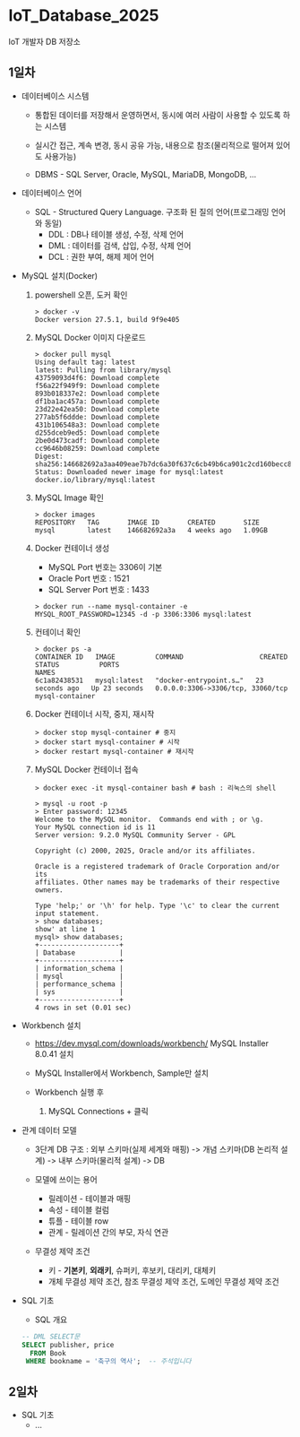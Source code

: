 # IoT_Database_2025
IoT 개발자 DB 저장소

## 1일차
- 데이터베이스 시스템
    - 통합된 데이터를 저장해서 운영하면서, 동시에 여러 사람이 사용할 수 있도록 하는 시스템
    - 실시간 접근, 계속 변경, 동시 공유 가능, 내용으로 참조(물리적으로 떨어져 있어도 사용가능)

    - DBMS - SQL Server, Oracle, MySQL, MariaDB, MongoDB, ...

- 데이터베이스 언어
    - SQL - Structured Query Language. 구조화 된 질의 언어(프로그래밍 언어와 동일)
        - DDL : DB나 테이블 생성, 수정, 삭제 언어
        - DML : 데이터를 검색, 삽입, 수정, 삭제 언어
        - DCL : 권한 부여, 해제 제어 언어

- MySQL 설치(Docker)
    1. powershell 오픈, 도커 확인
        ```shell
        > docker -v
        Docker version 27.5.1, build 9f9e405
        ```
    
    2. MySQL Docker 이미지 다운로드
        ```shell
        > docker pull mysql
        Using default tag: latest
        latest: Pulling from library/mysql
        43759093d4f6: Download complete
        f56a22f949f9: Download complete
        893b018337e2: Download complete
        df1ba1ac457a: Download complete
        23d22e42ea50: Download complete
        277ab5f6ddde: Download complete
        431b106548a3: Download complete
        d255dceb9ed5: Download complete
        2be0d473cadf: Download complete
        cc9646b08259: Download complete
        Digest: sha256:146682692a3aa409eae7b7dc6a30f637c6cb49b6ca901c2cd160becc81127d3b
        Status: Downloaded newer image for mysql:latest
        docker.io/library/mysql:latest
        ```
    
    3. MySQL Image 확인
        ```shell
        > docker images
        REPOSITORY   TAG       IMAGE ID       CREATED       SIZE
        mysql        latest    146682692a3a   4 weeks ago   1.09GB
        ```
    
    4. Docker 컨테이너 생성
        - MySQL Port 번호는 3306이 기본
        - Oracle Port 번호 : 1521
        - SQL Server Port 번호 : 1433
        ```shell
        > docker run --name mysql-container -e MYSQL_ROOT_PASSWORD=12345 -d -p 3306:3306 mysql:latest
        ```
    
    5. 컨테이너 확인
        ```shell
        > docker ps -a
        CONTAINER ID   IMAGE          COMMAND                   CREATED          STATUS          PORTS
        NAMES
        6c1a82438531   mysql:latest   "docker-entrypoint.s…"   23 seconds ago   Up 23 seconds   0.0.0.0:3306->3306/tcp, 33060/tcp   mysql-container
        ```
    
    6. Docker 컨테이너 시작, 중지, 재시작
        ```shell
        > docker stop mysql-container # 중지
        > docker start mysql-container # 시작
        > docker restart mysql-container # 재시작
        ```
    
    7. MySQL Docker 컨테이너 접속
        ```shell
        > docker exec -it mysql-container bash # bash : 리눅스의 shell
        
        > mysql -u root -p
        > Enter password: 12345
        Welcome to the MySQL monitor.  Commands end with ; or \g.
        Your MySQL connection id is 11
        Server version: 9.2.0 MySQL Community Server - GPL

        Copyright (c) 2000, 2025, Oracle and/or its affiliates.

        Oracle is a registered trademark of Oracle Corporation and/or its
        affiliates. Other names may be trademarks of their respective
        owners.

        Type 'help;' or '\h' for help. Type '\c' to clear the current input statement.
        > show databases;
        show' at line 1
        mysql> show databases;
        +--------------------+
        | Database           |
        +--------------------+
        | information_schema |
        | mysql              |
        | performance_schema |
        | sys                |
        +--------------------+
        4 rows in set (0.01 sec)
        ```

- Workbench 설치
    - https://dev.mysql.com/downloads/workbench/    MySQL Installer 8.0.41 설치
    - MySQL Installer에서 Workbench, Sample만 설치

    - Workbench 실행 후
        1. MySQL Connections + 클릭


- 관계 데이터 모델
    - 3단계 DB 구조 : 외부 스키마(실제 세계와 매핑) -> 개념 스키마(DB 논리적 설계) -> 내부 스키마(물리적 설계) -> DB
    - 모델에 쓰이는 용어
        - 릴레이션 - 테이블과 매핑
        - 속성 - 테이블 컬럼
        - 튜플 - 테이블 row
        - 관계 - 릴레이션 간의 부모, 자식 연관

    - 무결성 제약 조건
        - 키 - **기본키**, **외래키**, 슈퍼키, 후보키, 대리키, 대체키
        - 개체 무결성 제약 조건, 참조 무결성 제약 조건, 도메인 무결성 제약 조건 

- SQL 기초
    - SQL 개요

    ```sql
    -- DML SELECT문
    SELECT publisher, price
      FROM Book
     WHERE bookname = '축구의 역사';	 -- 주석입니다
    ```

## 2일차
- SQL 기초
    - ...